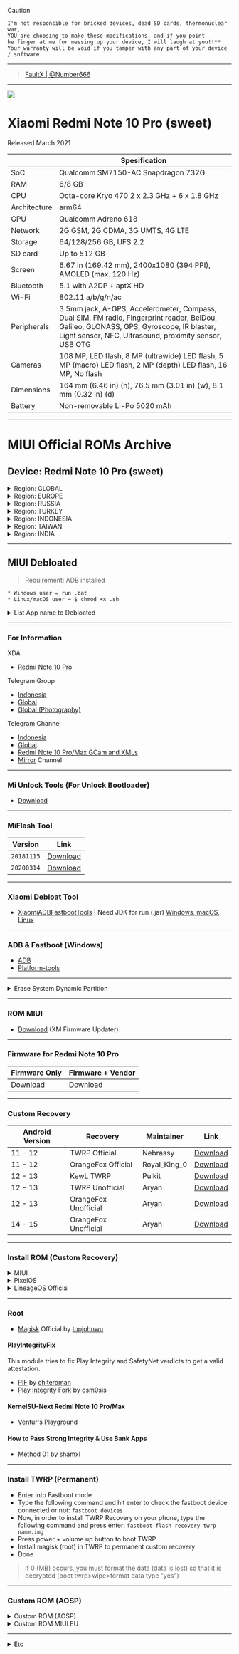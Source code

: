 >[!Caution]
>```
>I'm not responsible for bricked devices, dead SD cards, thermonuclear war,
>YOU are choosing to make these modifications, and if you point
>he finger at me for messing up your device, I will laugh at you!!**
>Your warranty will be void if you tamper with any part of your device / software.
>```
-----------------------------------------

> [FaultX | @Number666](https://t.me/mirrorsweet)

-----------------------------------------

![](sweet.png)


# Xiaomi Redmi Note 10 Pro (sweet)
Released March 2021

|  | Spesification |
|---------------|--|
| SoC | Qualcomm SM7150-AC Snapdragon 732G |
| RAM | 6/8 GB |
| CPU | Octa-core Kryo 470 2 x  2.3 GHz + 6 x 1.8 GHz |
| Architecture | arm64 |
| GPU | Qualcomm Adreno 618 |
| Network | 2G GSM, 2G CDMA, 3G UMTS, 4G LTE |
| Storage | 64/128/256 GB, UFS 2.2 |
| SD card	| Up to 512 GB |
| Screen | 6.67 in (169.42 mm), 2400x1080 (394 PPI), AMOLED (max. 120 Hz) |
| Bluetooth | 5.1 with A2DP + aptX HD |
| Wi-Fi | 802.11 a/b/g/n/ac |
| Peripherals | 3.5mm jack, A-GPS, Accelerometer, Compass, Dual SIM, FM radio, Fingerprint reader, BeiDou, Galileo, GLONASS, GPS, Gyroscope, IR blaster, Light sensor, NFC, Ultrasound, proximity sensor, USB OTG |
| Cameras | 108 MP, LED flash, 8 MP (ultrawide) LED flash, 5 MP (macro) LED flash, 2 MP (depth) LED flash, 16 MP, No flash |
| Dimensions | 164 mm (6.46 in) (h), 76.5 mm (3.01 in) (w), 8.1 mm (0.32 in) (d) |
| Battery | Non-removable Li-Po 5020 mAh |

-----------------------------------------

# MIUI Official ROMs Archive
## Device: Redmi Note 10 Pro (sweet)

<details>

<summary>Region: GLOBAL</summary>

| MIUI | Region | Branch | Android | Type | Size | Link |
|------|--------|--------|---------|------|------|------|
| **MIUI 14** |
|```V14.0.9.0.TKFMIXM```| GLOBAL | STABLE | 13.0 | Recovery | 4.08 GB | [Download](https://bn.d.miui.com/V14.0.9.0.TKFMIXM/miui_SWEETGlobal_V14.0.9.0.TKFMIXM_b774d114f4_13.0.zip) |
|```V14.0.8.0.TKFMIXM```| GLOBAL | STABLE | 13.0 | Recovery | 4.1 GB | [Download](https://bkt-sgp-miui-ota-update-alisgp.oss-ap-southeast-1.aliyuncs.com/V14.0.8.0.TKFMIXM/miui_SWEETGlobal_V14.0.8.0.TKFMIXM_3e19ed98ed_13.0.zip) |
|```V14.0.8.0.TKFMIXM```| GLOBAL | STABLE | 13.0 | Fastboot | 7.1 GB | [Download](https://bkt-sgp-miui-ota-update-alisgp.oss-ap-southeast-1.aliyuncs.com/V14.0.8.0.TKFMIXM/sweet_global_images_V14.0.8.0.TKFMIXM_20231016.0000.00_13.0_global_86d031c692.tgz) |
| **MIUI 13** | 
|```V13.0.18.0.SKFMIXM```| GLOBAL | STABLE | 12.0 | Recovery | 3.4 GB | [Download](https://bkt-sgp-miui-ota-update-alisgp.oss-ap-southeast-1.aliyuncs.com/V13.0.18.0.SKFMIXM/miui_SWEETGlobal_V13.0.18.0.SKFMIXM_084b1b925a_12.0.zip) |
|```V13.0.18.0.SKFMIXM```| GLOBAL | STABLE | 12.0 | Fastboot | 6.0 GB | [Download](https://bkt-sgp-miui-ota-update-alisgp.oss-ap-southeast-1.aliyuncs.com/V13.0.18.0.SKFMIXM/sweet_global_images_V13.0.18.0.SKFMIXM_20230218.0000.00_12.0_global_18daa61696.tgz) |
| **MIUI 12** | 
|```V12.5.9.0.RKFMIXM```| GLOBAL | STABLE | 11.0 | Recovery | 3.1 GB | [Download](https://bkt-sgp-miui-ota-update-alisgp.oss-ap-southeast-1.aliyuncs.com/V12.5.9.0.RKFMIXM/miui_SWEETGlobal_V12.5.9.0.RKFMIXM_9a9a09a8de_11.0.zip) |
|```V12.5.9.0.RKFMIXM```| GLOBAL | STABLE | 11.0 | Fastboot | 5.7 GB | [Download](https://bkt-sgp-miui-ota-update-alisgp.oss-ap-southeast-1.aliyuncs.com/V12.5.9.0.RKFMIXM/sweet_global_images_V12.5.9.0.RKFMIXM_20211203.0000.00_11.0_global_6223c27117.tgz) |


</details>

<details>

<summary>Region: EUROPE</summary>

| MIUI | Region | Branch | Android | Type | Size | Link |
|------|--------|--------|---------|------|------|------|
| **MIUI 14** |
|```V14.0.9.0.TKFEUXM```| GLOBAL | STABLE | 13.0 | Recovery | 4.0 GB | [Download](https://bkt-sgp-miui-ota-update-alisgp.oss-ap-southeast-1.aliyuncs.com/V14.0.9.0.TKFEUXM/miui_SWEETEEAGlobal_V14.0.9.0.TKFEUXM_79417d5d99_13.0.zip) |
|```V14.0.9.0.TKFMIXM```| GLOBAL | STABLE | 13.0 | Fastboot | 6.5 GB | [Download](https://bkt-sgp-miui-ota-update-alisgp.oss-ap-southeast-1.aliyuncs.com/V14.0.9.0.TKFEUXM/sweet_eea_global_images_V14.0.9.0.TKFEUXM_20231121.0000.00_13.0_eea_f8148fe5db.tgz) |
| **MIUI 13** |
|```V13.0.17.0.SKFEUXM```| GLOBAL | STABLE | 12.0 | Recovery | 3.4 GB | [Download](https://bkt-sgp-miui-ota-update-alisgp.oss-ap-southeast-1.aliyuncs.com/V13.0.17.0.SKFEUXM/miui_SWEETEEAGlobal_V13.0.17.0.SKFEUXM_e791b1011e_12.0.zip) |
|```V13.0.17.0.SKFEUXM```| GLOBAL | STABLE | 12.0 | Fastboot | 5.8 GB | [Download](https://bkt-sgp-miui-ota-update-alisgp.oss-ap-southeast-1.aliyuncs.com/V13.0.17.0.SKFEUXM/sweet_eea_global_images_V13.0.17.0.SKFEUXM_20221229.0000.00_12.0_eea_e7a05b9fa6.tgz) |
| **MIUI 12** |
|```V12.5.7.0.RKFEUXM```| GLOBAL | STABLE | 11.0 | Recovery | 3.2 GB | [Download](https://bkt-sgp-miui-ota-update-alisgp.oss-ap-southeast-1.aliyuncs.com/V12.5.7.0.RKFEUXM/miui_SWEETEEAGlobal_V12.5.7.0.RKFEUXM_03d5ef5aec_11.0.zip) |
|```V12.5.7.0.RKFEUXM```| GLOBAL | STABLE | 11.0 | Fastboot | 5.7 GB | [Download](https://bkt-sgp-miui-ota-update-alisgp.oss-ap-southeast-1.aliyuncs.com/V12.5.7.0.RKFEUXM/sweet_eea_global_images_V12.5.7.0.RKFEUXM_20220105.0000.00_11.0_eea_9e9e004483.tgz) |

</details>

<details>

<summary>Region: RUSSIA</summary>

| MIUI | Region | Branch | Android | Type | Size | Link |
|------|--------|--------|---------|------|------|------|
| **MIUI 14** |
|```V14.0.2.0.TKFRUXM```| GLOBAL | STABLE | 13 | Recovery | 4.0 GB | [Download](https://bkt-sgp-miui-ota-update-alisgp.oss-ap-southeast-1.aliyuncs.com/V14.0.2.0.TKFRUXM/miui_SWEETRUGlobal_V14.0.2.0.TKFRUXM_9b398954b1_13.0.zip) |
|```V14.0.2.0.TKFRUXM```| GLOBAL | STABLE | 13 | Fastboot | 6.3 GB | [Download](https://bkt-sgp-miui-ota-update-alisgp.oss-ap-southeast-1.aliyuncs.com/V14.0.2.0.TKFRUXM/sweet_ru_global_images_V14.0.2.0.TKFRUXM_20230803.0000.00_13.0_ru_adcec9d951.tgz) |
| **MIUI 13** |
|```V13.0.10.0.SKFRUXM```| GLOBAL | STABLE | 12 | Recovery | 3.3 GB | [Download](https://bkt-sgp-miui-ota-update-alisgp.oss-ap-southeast-1.aliyuncs.com/V13.0.10.0.SKFRUXM/miui_SWEETRUGlobal_V13.0.10.0.SKFRUXM_879e01f5f2_12.0.zip) |
|```V13.0.10.0.SKFRUXM```| GLOBAL | STABLE | 12 | Fastboot | 5.4 GB | [Download](https://bkt-sgp-miui-ota-update-alisgp.oss-ap-southeast-1.aliyuncs.com/V13.0.10.0.SKFRUXM/sweet_ru_global_images_V13.0.10.0.SKFRUXM_20230307.0000.00_12.0_global_b827398c71.tgz) |
| **MIUI 12** |
|```V12.5.7.0.RKFRUXM```| GLOBAL | STABLE | 11 | Recovery | 3.1 GB | [Download](https://bkt-sgp-miui-ota-update-alisgp.oss-ap-southeast-1.aliyuncs.com/V12.5.7.0.RKFRUXM/miui_SWEETRUGlobal_V12.5.7.0.RKFRUXM_96ddfe457c_11.0.zip) |
|```V12.5.7.0.RKFRUXM```| GLOBAL | STABLE | 11 | Fastboot | 5.2 GB | [Download](https://bkt-sgp-miui-ota-update-alisgp.oss-ap-southeast-1.aliyuncs.com/V12.5.7.0.RKFRUXM/sweet_ru_global_images_V12.5.7.0.RKFRUXM_20211211.0000.00_11.0_global_4b09915fbf.tgz) |

</details>

<details>

<summary>Region: TURKEY</summary>

| MIUI | Region | Branch | Android | Type | Size | Link |
|------|--------|--------|---------|------|------|------|
| **MIUI 14** |
|```V14.0.2.0.TKFTRXM```| GLOBAL | STABLE | 13 | Recovery | 4.0 GB | [Download](https://bkt-sgp-miui-ota-update-alisgp.oss-ap-southeast-1.aliyuncs.com/V14.0.2.0.TKFTRXM/miui_SWEETTRGlobal_V14.0.2.0.TKFTRXM_4dd7b72cd7_13.0.zip) |
|```V14.0.2.0.TKFTRXM```| GLOBAL | STABLE | 13 | Fastboot | 5.9 GB | [Download](https://bkt-sgp-miui-ota-update-alisgp.oss-ap-southeast-1.aliyuncs.com/V14.0.2.0.TKFTRXM/sweet_tr_global_images_V14.0.2.0.TKFTRXM_20230803.0000.00_13.0_tr_7ab6f47e67.tgz) |
| **MIUI 13** |
|```V13.0.7.0.SKFTRXM```| GLOBAL | STABLE | 13 | Recovery | 3.3 GB | [Download](https://bkt-sgp-miui-ota-update-alisgp.oss-ap-southeast-1.aliyuncs.com/V13.0.7.0.SKFTRXM/miui_SWEETTRGlobal_V13.0.7.0.SKFTRXM_0bb25c5fba_12.0.zip) |
|```V13.0.7.0.SKFTRXM```| GLOBAL | STABLE | 13 | Fastboot | 5.2 GB | [Download](https://bkt-sgp-miui-ota-update-alisgp.oss-ap-southeast-1.aliyuncs.com/V13.0.7.0.SKFTRXM/sweet_tr_global_images_V13.0.7.0.SKFTRXM_20230131.0000.00_12.0_global_6a953c7178.tgz) |
| **MIUI 12** |
|```V12.5.6.0.RKFTRXM```| GLOBAL | STABLE | 13 | Recovery | 3.1 GB | [Download](https://bkt-sgp-miui-ota-update-alisgp.oss-ap-southeast-1.aliyuncs.com/V12.5.6.0.RKFTRXM/miui_SWEETTRGlobal_V12.5.6.0.RKFTRXM_5529828174_11.0.zip) |
|```V12.5.6.0.RKFTRXM```| GLOBAL | STABLE | 13 | Fastboot | 4.7 GB | [Download](https://bkt-sgp-miui-ota-update-alisgp.oss-ap-southeast-1.aliyuncs.com/V12.5.6.0.RKFTRXM/sweet_tr_global_images_V12.5.6.0.RKFTRXM_20211211.0000.00_11.0_global_712cc97084.tgz) |

</details>

<details>

<summary>Region: INDONESIA</summary>


| MIUI | Region | Branch | Android | Type | Size | Link |
|------|--------|--------|---------|------|------|------|
| **MIUI 14** |
|```V14.0.2.0.TKFIDXM```| GLOBAL | STABLE | 13 | Recovery | 4.0 GB | [Download](https://bkt-sgp-miui-ota-update-alisgp.oss-ap-southeast-1.aliyuncs.com/V14.0.2.0.TKFIDXM/miui_SWEETIDGlobal_V14.0.2.0.TKFIDXM_df828d33c5_13.0.zip) |
|```V14.0.2.0.TKFIDXM```| GLOBAL | STABLE | 13 | Fastboot | 6.2 GB | [Download](https://bkt-sgp-miui-ota-update-alisgp.oss-ap-southeast-1.aliyuncs.com/V14.0.2.0.TKFIDXM/sweet_id_global_images_V14.0.2.0.TKFIDXM_20230321.0000.00_13.0_id_8e9aac828d.tgz) |
| **MIUI 13** |
|```V13.0.9.0.SKFIDXM```| GLOBAL | STABLE | 13 | Recovery | 3.3 GB | [Download](https://bkt-sgp-miui-ota-update-alisgp.oss-ap-southeast-1.aliyuncs.com/V13.0.9.0.SKFIDXM/miui_SWEETIDGlobal_V13.0.9.0.SKFIDXM_a89229952f_12.0.zip) |
|```V13.0.9.0.SKFIDXM```| GLOBAL | STABLE | 13 | Fastboot | 5.4 GB | [Download](https://bkt-sgp-miui-ota-update-alisgp.oss-ap-southeast-1.aliyuncs.com/V13.0.9.0.SKFIDXM/sweet_id_global_images_V13.0.9.0.SKFIDXM_20230203.0000.00_12.0_global_bacb61bf0f.tgz) |
| **MIUI 12** |
|```V12.5.5.0.RKFIDXM```| GLOBAL | STABLE | 13 | Recovery | 3.1 GB | [Download](https://bkt-sgp-miui-ota-update-alisgp.oss-ap-southeast-1.aliyuncs.com/V12.5.5.0.RKFIDXM/miui_SWEETIDGlobal_V12.5.5.0.RKFIDXM_daa6afffec_11.0.zip) |
|```V12.5.5.0.RKFIDXM```| GLOBAL | STABLE | 13 | Fastboot | 4.8 GB | [Download](https://bkt-sgp-miui-ota-update-alisgp.oss-ap-southeast-1.aliyuncs.com/V12.5.5.0.RKFIDXM/sweet_id_global_images_V12.5.5.0.RKFIDXM_20220216.0000.00_11.0_global_edc381fab7.tgz) |

</details>

<details>

<summary>Region: TAIWAN</summary>

| MIUI | Region | Branch | Android | Type | Size | Link |
|------|--------|--------|---------|------|------|------|
| **MIUI 14** |
|```V14.0.4.0.TKFTWXM```| GLOBAL | STABLE | 13 | Recovery | 3.9 GB | [Download](https://bkt-sgp-miui-ota-update-alisgp.oss-ap-southeast-1.aliyuncs.com/V14.0.4.0.TKFTWXM/miui_SWEETTWGlobal_V14.0.4.0.TKFTWXM_dc65b5ca7d_13.0.zip) |
|```V14.0.4.0.TKFTWXM```| GLOBAL | STABLE | 13 | Fastboot | 5.4 GB | [Download](https://bkt-sgp-miui-ota-update-alisgp.oss-ap-southeast-1.aliyuncs.com/V14.0.4.0.TKFTWXM/sweet_tw_global_images_V14.0.4.0.TKFTWXM_20231116.0000.00_13.0_tw_1a0d10683e.tgz) |
| **MIUI 13** |
|```V13.0.8.0.SKFTWXM```| GLOBAL | STABLE | 13 | Recovery | 3.3 GB | [Download](https://bkt-sgp-miui-ota-update-alisgp.oss-ap-southeast-1.aliyuncs.com/V13.0.8.0.SKFTWXM/miui_SWEETTWGlobal_V13.0.8.0.SKFTWXM_f4cbecd112_12.0.zip) |
|```V13.0.8.0.SKFTWXM```| GLOBAL | STABLE | 13 | Fastboot | 4.6 GB | [Download](https://bkt-sgp-miui-ota-update-alisgp.oss-ap-southeast-1.aliyuncs.com/V13.0.8.0.SKFTWXM/sweet_tw_global_images_V13.0.8.0.SKFTWXM_20221214.0000.00_12.0_global_174f6fb140.tgz) |
| **MIUI 12** |
|```V12.5.2.0.RKFTWXM```| GLOBAL | STABLE | 13 | Recovery | 3.1 GB | [Download](https://bkt-sgp-miui-ota-update-alisgp.oss-ap-southeast-1.aliyuncs.com/V12.5.2.0.RKFTWXM/miui_SWEETTWGlobal_V12.5.2.0.RKFTWXM_63acf37ed2_11.0.zip) |
|```V12.5.2.0.RKFTWXM```| GLOBAL | STABLE | 13 | Fastboot | 4.2 GB | [Download](https://bkt-sgp-miui-ota-update-alisgp.oss-ap-southeast-1.aliyuncs.com/V12.5.2.0.RKFTWXM/sweet_tw_global_images_V12.5.2.0.RKFTWXM_20211122.0000.00_11.0_global_962af50146.tgz) |

</details>

<details>

<summary>Region: INDIA</summary>
Redmi Note 10 Pro / Pro Max India

| MIUI | Region | Branch | Android | Type | Size | Link |
|------|--------|--------|---------|------|------|------|
| **MIUI 14** |
|```V14.0.1.0.TKFINXM```| GLOBAL | STABLE | 13 | Recovery | 3.9 GB | [Download](https://bkt-sgp-miui-ota-update-alisgp.oss-ap-southeast-1.aliyuncs.com/V14.0.1.0.TKFINXM/miui_SWEETININGlobal_V14.0.1.0.TKFINXM_022ce09a45_13.0.zip) |
|```V14.0.9.0.TKFMIXM```| GLOBAL | STABLE | 13 | Fastboot | 4.6 GB | [Download](https://bkt-sgp-miui-ota-update-alisgp.oss-ap-southeast-1.aliyuncs.com/V14.0.1.0.TKFINXM/sweetin_in_global_images_V14.0.1.0.TKFINXM_20230327.0000.00_13.0_in_254cb6ea06.tgz) |
| **MIUI 13** |
|```V13.0.10.0.SKFINXM```| GLOBAL | STABLE | 13 | Recovery | 3.2 GB | [Download](https://bkt-sgp-miui-ota-update-alisgp.oss-ap-southeast-1.aliyuncs.com/V13.0.10.0.SKFINXM/miui_SWEETININGlobal_V13.0.10.0.SKFINXM_8af57eaace_12.0.zip) |
|```V13.0.10.0.SKFINXM```| GLOBAL | STABLE | 13 | Fastboot | 4.0 GB | [Download](https://bkt-sgp-miui-ota-update-alisgp.oss-ap-southeast-1.aliyuncs.com/V13.0.10.0.SKFINXM/sweetin_in_global_images_V13.0.10.0.SKFINXM_20230220.0000.00_12.0_in_d1e14fab7e.tgz) |
| **MIUI 12** |
|```V12.5.10.0.RKFINXM```| GLOBAL | STABLE | 13 | Recovery | 3.0 GB | [Download](https://bkt-sgp-miui-ota-update-alisgp.oss-ap-southeast-1.aliyuncs.com/V12.5.10.0.RKFINXM/miui_SWEETININGlobal_V12.5.10.0.RKFINXM_dd18557436_11.0.zip) |
|```V12.5.10.0.RKFINXM```| GLOBAL | STABLE | 13 | Fastboot | 3.7 GB | [Download](https://bkt-sgp-miui-ota-update-alisgp.oss-ap-southeast-1.aliyuncs.com/V12.5.10.0.RKFINXM/sweetin_in_global_images_V12.5.10.0.RKFINXM_20220106.0000.00_11.0_in_8883f86f8f.tgz) |

</details>

-----------------------------------------

## MIUI Debloated

> Requirement: ADB installed
```
* Windows user = run .bat
* Linux/macOS user = $ chmod +x .sh
```

<details>

<summary>List App name to Debloated</summary>

```
- Analytics
- App Vault
- Analytics
- App Vault
- Backup
- Browser
- Calculator
- Calendar
- CatchLog
- Compass
- Digital Wellbeing
- Facebook
- Feedback
- GetApps
- Google App
- Google Assistant
- Google Chrome
- Google One
- HybridAccessory
- Joyose
- MSA
- Market Feedback Agent
- MiCalendar
- MiConnectService
- MiPlayClient
- MiCredit
- MiDrop
- MiPay
- MiShare
- MiVideo
- Music
- Notes
- PartnerBookmarks
- Services & feedback
- SoterService
- WMService
- Yellow Pages
- YouTube
- Email
- Google Lens
- Healt
- Mi Mover
- Mi Browser
- Game Center
- Etc
```

</details>

-----------------------------------------

### For Information

XDA
- [Redmi Note 10 Pro](https://forum.xda-developers.com/f/redmi-note-10-pro.12117/)

Telegram Group
- [Indonesia](https://t.me/RedmiNote10ProID)
- [Global](https://t.me/RedmiNote10ProDiscussion)
- [Global (Photography)](https://t.me/RedmiNote10Pro_MaxPhotography)

Telegram Channel
- [Indonesia](https://t.me/RedmiNote10ProIDUpdate)
- [Global](https://t.me/RedmiNote10ProChannel)
- [Redmi Note 10 Pro/Max GCam and XMLs](https://t.me/RedmiNote10ProPhotographyChannel)
- [Mirror](https://t.me/mirrorsweet) Channel
-----------------------------------------

### Mi Unlock Tools (For Unlock Bootloader)
- [Download](https://cloud03.faultx.workers.dev/1:/Mi%20Unlock/miflash_unlock_en_7.6.727.43.zip?a=view)

-----------------------------------------

### MiFlash Tool
| Version | Link |
|---------|------|
| ```20181115``` | [Download](https://cloud03.faultx.workers.dev/1:/MiFlash%20Tools/MiFlash20181115.zip?a=view) |
| ```20200314``` | [Download](https://cloud03.faultx.workers.dev/1:/MiFlash%20Tools/MiFlash20200314.zip?a=view) |
  
-----------------------------------------

### Xiaomi Debloat Tool
- [XiaomiADBFastbootTools](https://drive.google.com/file/d/1xt1ecKqzakHxI6H1K4OEP4-gb2MbU1aI/view?usp=sharing) | Need JDK for run (.jar) [Windows, macOS, Linux](https://www.oracle.com/java/technologies/downloads/)

-----------------------------------------

### ADB & Fastboot (Windows)
- [ADB](https://cloud03.faultx.workers.dev/1:/ADB%20Fastboot/adb-setup-1.4.3.zip?a=view)
- [Platform-tools](https://dl.google.com/android/repository/platform-tools_r33.0.3-windows.zip)

-----------------------------------------

<details>

<summary>Erase System Dynamic Partition</summary>

- Boot custom recovery (TWRP/Orangefox)
- Enter the reboot menu
- Choose fastboot reboot

Run this command (cmd-windows):
```
- fastboot erase vendor
- fastboot erase system
```

</details>


-----------------------------------------

### ROM MIUI

- [Download](https://xmfirmwareupdater.com/archive/miui/sweet/) (XM Firmware Updater)


-----------------------------------------
### Firmware for Redmi Note 10 Pro

| Firmware Only | Firmware + Vendor |
----------------|----------|
| [Download](https://t.me/faultx003/223) | [Download](https://sourceforge.net/projects/sweet-fw-vendor/files/) |

-----------------------------------------

### Custom Recovery

| Android Version | Recovery | Maintainer | Link |
|-----------------|--------|----------|----------|
| 11 - 12 | TWRP Official | Nebrassy | [Download](https://dl.twrp.me/sweet/) |
| 11 - 12 | OrangeFox Official | Royal_King_0 | [Download](https://orangefox.download/device/sweet) |
| 12 - 13 | KewL TWRP | Pulkit | [Download](https://sourceforge.net/projects/android-sweet/files/recovery/) |
| 12 - 13 | TWRP Unofficial | Aryan | [Download](https://sourceforge.net/projects/twrp-releases/files/Sweet/) |
| 12 - 13 | OrangeFox Unofficial | Aryan | [Download](https://sourceforge.net/projects/orangefox-releases/files/sweet/) |
| 14 - 15 | OrangeFox Unofficial | Aryan | [Download](https://github.com/basamaryan/android_device_xiaomi_sweet-TWRP/releases/) |



-----------------------------------------
### Install ROM (Custom Recovery)

<details>
  
<summary>MIUI</summary>

- [OrangeFox R11.1_6](https://github.com/basamaryan/android_device_xiaomi_sweet-TWRP/releases/download/R11.1_6/OrangeFox-R11.1_6-Unofficial-sweet-MIUI.zip) by [Aryan](https://github.com/basamaryan)
- ROM MIUI 14
  | Device | MIUI | Link |
  ---------|------|-------
  | Redmi Note 10 Pro **Global** | ```V14.0.9.0.TKFMIXM``` | [Download](https://bn.d.miui.com/V14.0.9.0.TKFMIXM/miui_SWEETGlobal_V14.0.9.0.TKFMIXM_b774d114f4_13.0.zip) |
  | Redmi Note 10 Pro **EEA** | ```V14.0.9.0.TKFEUXM``` | [Download](https://bn.d.miui.com/V14.0.9.0.TKFEUXM/miui_SWEETEEAGlobal_V14.0.9.0.TKFEUXM_79417d5d99_13.0.zip) |
  | Redmi Note 10 Pro **Russia** | ```V14.0.2.0.TKFRUXM``` | [Download](https://bn.d.miui.com/V14.0.2.0.TKFRUXM/miui_SWEETRUGlobal_V14.0.2.0.TKFRUXM_9b398954b1_13.0.zip) |
  | Redmi Note 10 Pro **Turkey** | ```V14.0.2.0.TKFTRXM``` | [Download](https://bn.d.miui.com/V14.0.2.0.TKFTRXM/miui_SWEETTRGlobal_V14.0.2.0.TKFTRXM_4dd7b72cd7_13.0.zip) |
  | Redmi Note 10 Pro **Indonesia** | ```V14.0.2.0.TKFIDXM``` | [Download](https://bn.d.miui.com/V14.0.2.0.TKFIDXM/miui_SWEETIDGlobal_V14.0.2.0.TKFIDXM_df828d33c5_13.0.zip) |
  | Redmi Note 10 Pro **Taiwan** | ```V14.0.4.0.TKFTWXM``` | [Download](https://bn.d.miui.com/V14.0.4.0.TKFTWXM/miui_SWEETTWGlobal_V14.0.4.0.TKFTWXM_dc65b5ca7d_13.0.zip) |
  | Redmi Note 10 Pro **India** | ```V14.0.1.0.TKFINXM``` | [Download](https://bn.d.miui.com/V14.0.1.0.TKFINXM/miui_SWEETININGlobal_V14.0.1.0.TKFINXM_022ce09a45_13.0.zip) |
  | Redmi Note 10 Pro Max **India** | ```V14.0.1.0.TKFINXM``` | [Download](https://bn.d.miui.com/V14.0.1.0.TKFINXM/miui_SWEETININGlobal_V14.0.1.0.TKFINXM_022ce09a45_13.0.zip) |
  
- Format Data ➜ **"YES"**
- Reboot System

</details>

<details>

<summary>PixelOS</summary>

- [OrangeFox R11.1_7 EROFSCompression](https://github.com/basamaryan/android_device_xiaomi_sweet-TWRP/releases/download/R11.1_7/OrangeFox-R11.1_7-Unofficial-sweet-EROFSCompression.zip)
- (If need) Flash [Firmware Only](https://github.com/TriHermawan/faultx-miui-tools/edit/main/README.md#firmware-for-redmi-note-10-pro)
- Flash [PixelOS ROM](https://pixelos.net/download/sweet) | [Archive](https://sourceforge.net/projects/pixelos-releases/files/fourteen/sweet/)
- Format Data ➜ **"YES"**
- Reboot System

</details>

<details>

<summary>LineageOS Official</summary>

- [OrangeFox R11.1_6](https://github.com/basamaryan/android_device_xiaomi_sweet-TWRP/releases/download/R11.1_6/OrangeFox-R11.1_6-Unofficial-sweet.zip)
- (If need) Flash [Firmware Only](https://github.com/TriHermawan/faultx-miui-tools/edit/main/README.md#firmware-for-redmi-note-10-pro)
- Flash [LineageOS ROM](https://download.lineageos.org/devices/sweet/builds)
- Flash GApps (Google Apps): [MindTheGapps_android-14](https://github.com/MindTheGapps/14.0.0-arm64/releases) - [MindTheGapps_android-15](https://github.com/MindTheGapps/15.0.0-arm64/releases)
- Format Data ➜ **"YES"**
- Reboot System

</details>

-----------------------------------------

### Root

- [Magisk](https://github.com/topjohnwu/Magisk/releases) Official by [topjohnwu](https://github.com/topjohnwu) 

#### **PlayIntegrityFix**
This module tries to fix Play Integrity and SafetyNet verdicts to get a valid attestation.

- [PIF](https://github.com/chiteroman/PlayIntegrityFix) by [chiteroman](https://github.com/chiteroman)
- [Play Integrity Fork](https://github.com/osm0sis/PlayIntegrityFork) by [osm0sis](https://github.com/osm0sis/PlayIntegrityFork)

#### **KernelSU-Next Redmi Note 10 Pro/Max**
- [Ventur's Playground](https://t.me/venturplayground)

#### **How to Pass Strong Integrity & Use Bank Apps**
- [Method 01](https://gist.github.com/shamxl/b14149ac542864779af4bceb4d6e28bb#file-hiderootandpassstrong-md) by [shamxl](https://gist.github.com/shamxl)
-----------------------------------------

### Install TWRP (Permanent)
- Enter into Fastboot mode
- Type the following command and hit enter to check the fastboot device connected or not:
``` fastboot devices ```
- Now, in order to install TWRP Recovery on your phone, type the following command and press enter:
``` fastboot flash recovery twrp-name.img ```
- Press power + volume up button to boot TWRP
- Install magisk (root) in TWRP to permanent custom recovery
- Done

> if 0 (MB) occurs, you must format the data (data is lost) so that it is decrypted (boot twrp>wipe>format data type "yes")

-----------------------------------------

### Custom ROM (AOSP)

<details>

<summary>Custom ROM (AOSP)</summary>

- [LineageOS](https://download.lineageos.org/devices/sweet/builds) | [XDA](https://forum.xda-developers.com/t/rom-13-official-lineageos-20-for-redmi-note-10-pro-redmi-note-10-pro-max.4622953/)
- [PixelOS](https://pixelos.net/download/sweet)
- [ArrowOS](https://arrowos.net/download/sweet)
- [crDroid](https://crdroid.net/downloads#sweet)
- [EvolutionX](https://evolution-x.org/device/sweet)
- [Pixel Experience](https://download.pixelexperience.org/sweet)
- [ProjectElixir](https://projectelixiros.com/device/sweet)
- [HavocOS](https://havoc-os.com/device#sweet)
- [Bliss Roms](https://downloads.blissroms.org/download/sweet/)
- [CarbonROM](https://get.carbonrom.org/device-sweet.html)
- [PixelPlusUI](https://ppui.site/device/sweet)
- [DotOS](https://www.droidontime.com/devices/sweet)
- [Corvus OS](https://downloads.corvusrom.com/?dir=sweet)
- [Project-Xtended](https://downloads.project-xtended.org/?dir=sweet)
- [NusantaraProject](https://nusantararom.org/device/sweet/)


</details>

<details>

<summary>Custom ROM MIUI EU</summary>

- [MIUI by EU V13.0.15.0.SKFMIXM](https://t.me/mirrorsweet/289)
- [MIUI by EU V13.0.14.0.SKFMIXM](https://t.me/mirrorsweet/256)
- [MIUI by EU V12.5.9.0.RKFMIXM](https://sourceforge.net/projects/xiaomi-eu-multilang-miui-roms/files/xiaomi.eu/MIUI-STABLE-RELEASES/MIUIv12/xiaomi.eu_multi_HMNote10Pro_V12.5.9.0.RKFMIXM_v12-11.zip/download)

</details>


-----------------------------------------

<details>

<summary>Etc</summary>

- Swift Backup: Backup Data+App (root) [Download](https://play.google.com/store/apps/details?id=org.swiftapps.swiftbackup&hl=en&gl=US)
- DataBackup (root) [Download](https://github.com/XayahSuSuSu/Android-DataBackup/releases)
- [Optimizer](https://github.com/KelvinCrag/Optimizer)
- [Double tap to lock screen (Xiaomi & Redmi) [MIUI-ONLY]](https://t.me/miatoz/217)
- [Google Splash Screen](https://t.me/mirrorsweet/45)
- [NikGapps](https://sourceforge.net/projects/nikgapps/files/Releases/)
- [ViPER4AndroidRepackaged](https://github.com/programminghoch10/ViPER4AndroidRepackaged)
- [Termux](https://f-droid.org/en/packages/com.termux/)
- [Custom DNS](https://pastebin.com/DTRu7aWJ)
- Fix "Open support link" MIUI 13 Android 12
  * Download [Hidden Settings For MIUI](https://play.google.com/store/apps/details?id=com.ceyhan.sets)
  * Open "Manage application"
  * example, choose Youtube
  * Open by default
  * Add link
  * Done
 
 - Check/Test MD5 hash [Hash Droid](https://play.google.com/store/apps/details?id=com.hobbyone.HashDroid&feature=related_apps) | [ZArchiver](https://play.google.com/store/apps/details?id=ru.zdevs.zarchiver&hl=en&gl=US) | [MiXplorer](https://www.apkmirror.com/apk/hootan-parsa/mixplorer-hootanparsa/)

 - [Fix TEE Broken - sweet](https://t.me/faultx003/290)
 - [Fix: "Find Device storage corrupt. Your device is unsafe now" Do With Your Own Risk!!](https://t.me/faultx003/303)

</details>



